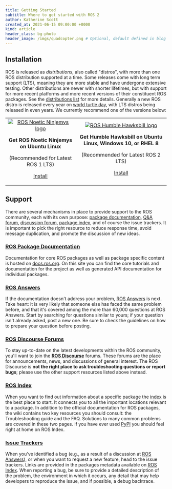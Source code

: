 ```yaml
---
title: Getting Started
subtitle: Where to get started with ROS 2
author: Katherine Scott
created_at: 2021-06-15 09:00:00 +0000
kind: article
header_class: bg-photo
header_image: /imgs/quadcopter.png # Optional, default defined in blog layout
---
```


## Installation

ROS is released as *distributions*, also called "distros", with more than one ROS distribution supported at a time. Some releases come with long term support (LTS), meaning they are more stable and have undergone extensive testing. Other distributions are newer with shorter lifetimes, but with support for more recent platforms and more recent versions of their constituent ROS packages. See the [distributions list](http://docs.ros.org/) for more details. Generally a new ROS distro is released every year on [world turtle day](https://www.worldturtleday.org/), with LTS distros being released in even years. We currently recommend one of the versions below:

<table style="text-align: center">
<tr>
<td style="border: none;">
<a href="http://wiki.ros.org/noetic/Installation/Ubuntu">
<img src="/imgs/noetic.png" alt="ROS Noetic Ninjemys logo" style="float: center; max-height: 120px; vertical-align: middle">
</a>
<p><b>Get ROS Noetic Ninjemys on Ubuntu Linux</b></p>
<p>(Recommended for Latest ROS 1 LTS)</p>
<p><a class="btn btn-large btn-download" href="http://wiki.ros.org/noetic/Installation/Ubuntu">Install</a>
</p>
</td>
<td style="border: none;">
<a href="https://docs.ros.org/en/humble/Installation.html">
<img src="/imgs/humble.png" alt="ROS Humble Hawksbill logo" style="float: center; max-height: 120px; vertical-align: middle">
</a>
<p><b>Get Humble Hawksbill on Ubuntu Linux, Windows 10, or RHEL 8</b></p>
<p>(Recommended for Latest ROS 2 LTS)</p>
<p><a class="btn btn-large btn-download" href="https://docs.ros.org/en/humble/Installation.html">Install</a>
</p>
</td>
</tr>
</table>

## Support

There are several mechanisms in place to provide support to the ROS community, each with its own purpose: [package documentation](https://docs.ros.org), [Q&A forum](https://answers.ros.org), [discussion forum](https://discourse.ros.org), [package index](https://index.ros.org), and of course the issue trackers.
It is important to pick the right resource to reduce response time, avoid message duplication, and promote the discussion of new ideas.

### [ROS Package Documentation <i style="font-size: 1rem;" class="fas fa-file-code"></i>](https://docs.ros.org)
Documentation for core ROS packages as well as package specific content is hosted on [docs.ros.org](https://docs.ros.org).
On this site you can find the core tutorials and documentation for the project as well as generated API documentation for individual packages.

### [ROS Answers <i style="font-size: 1rem;" class="fas fa-question-circle"></i>](https://answers.ros.org)
If the documentation doesn't address your problem, [ROS Answers](https://answers.ros.org) is next.
Take heart: it is very likely that someone else has faced the same problem before, and that it's covered among the more than 60,000 questions at ROS Answers.
Start by searching for questions similar to yours; if your question isn't already asked, post a new one. Be sure to check the guidelines on how to prepare your question before posting.

### [ROS Discourse Forums <i style="font-size: 1rem;" class="fas fa-comments"></i>](https://discourse.ros.org)

To stay up-to-date on the latest developments within the ROS community, you'll want to join the **[ROS Discourse](https://discourse.ros.org)** forums.
These forums are the place for announcements, news, and discussions of general interest.
The ROS Discourse is **not the right place to ask troubleshooting questions or report bugs**; please use the other support resources listed above instead.

### [ROS Index <i style="font-size: 1rem;" class="fas fa-sitemap"></i>](https://index.ros.org)

When you want to find out information about a specific package the [index](https://index.ros.org) is the best place to start.
It connects you to all the important locations relevant to a package.
In addition to the official documentation for ROS packages, the wiki contains two key resources you should consult: the Troubleshooting guide and the FAQ. Solutions to many common problems are covered in these two pages. If you have ever used [PyPI](https://pypi.org/) you should feel right at home on ROS Index. 

### [Issue Trackers <i style="font-size: 1rem;" class="fas fa-bug"></i>](https://github.com/ros2/ros2/issues)

When you've identified a bug (e.g., as a result of a discussion at [ROS Answers](https://answers.ros.org)), or when you want to request a new feature, head to the issue trackers.
Links are provided in the packages metadata available on [ROS Index](https://index.ros.org).
When reporting a bug, be sure to provide a detailed description of the problem, the environment in which it occurs, any detail that may help developers to reproduce the issue, and if possible, a debug backtrace.

